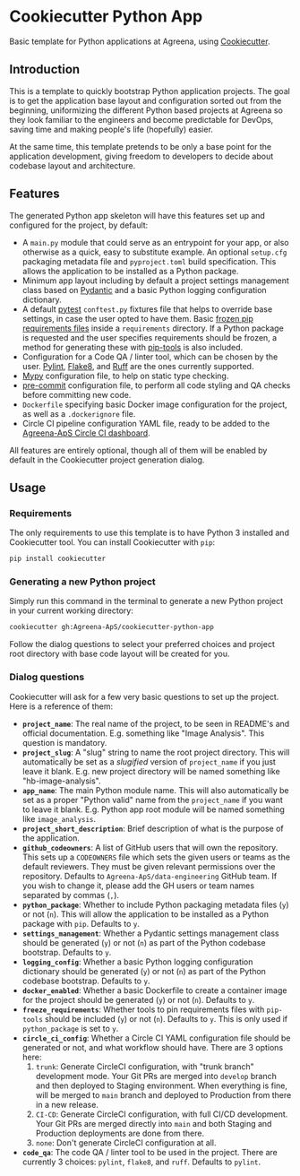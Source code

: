 # Cookiecutter Python App

Basic template for Python applications at Agreena, using 
[Cookiecutter](https://github.com/cookiecutter/cookiecutter).


## Introduction

This is a template to quickly bootstrap Python application projects. The goal
is to get the application base layout and configuration sorted out from the
beginning, uniformizing the different Python based projects at Agreena so they 
look familiar to the engineers and become predictable for DevOps, saving time 
and making people's life (hopefully) easier.

At the same time, this template pretends to be only a base point for the 
application development, giving freedom to developers to decide about codebase 
layout and architecture.


## Features

The generated Python app skeleton will have this features set up and configured
for the project, by default:

- A `main.py` module that could serve as an entrypoint for your app, or also
  otherwise as a quick, easy to substitute example.
  An optional `setup.cfg` packaging metadata file and `pyproject.toml` build
  specification. This allows the application to be installed as a Python 
  package.
- Minimum app layout including by default a project settings management class
  based on [Pydantic](https://pydantic-docs.helpmanual.io/) and a basic Python
  logging configuration dictionary.
- A default [pytest](https://docs.pytest.org/en/latest/) `conftest.py` fixtures
  file that helps to override base settings, in case the user opted to have 
  them.
  Basic [frozen pip requirements files](https://pip.pypa.io/en/latest/user_guide/#requirements-files)
  inside a `requirements` directory. If a Python package is requested and the user
  specifies requirements should be frozen, a method for generating these with 
  [pip-tools](https://pip-tools.readthedocs.io/en/latest/) is also included.
- Configuration for a Code QA / linter tool, which can be chosen by the 
  user. [Pylint](https://pylint.org/), [Flake8](https://flake8.pycqa.org/en/latest/),
  and [Ruff](https://beta.ruff.rs/docs/) are the ones currently supported.
- [Mypy](http://mypy-lang.org/) configuration file, to help on static type 
  checking.
- [pre-commit](https://pre-commit.com/) configuration file, to perform all
  code styling and QA checks before committing new code.
- `Dockerfile` specifying basic Docker image configuration for the project, as
  well as a `.dockerignore` file.
- Circle CI pipeline configuration YAML file, ready to be added to the
  [Agreena-ApS Circle CI dashboard](https://app.circleci.com/pipelines/github/Agreena-ApS).

All features are entirely optional, though all of them will be enabled by
default in the Cookiecutter project generation dialog.


## Usage

### Requirements

The only requirements to use this template is to have Python 3 installed and
Cookiecutter tool. You can install Cookiecutter with `pip`:

```bash
pip install cookiecutter
```

### Generating a new Python project

Simply run this command in the terminal to generate a new Python project in your
current working directory:

```bash
cookiecutter gh:Agreena-ApS/cookiecutter-python-app
```

Follow the dialog questions to select your preferred choices and project root
directory with base code layout will be created for you.

### Dialog questions

Cookiecutter will ask for a few very basic questions to set up the project. Here
is a reference of them:

- **`project_name`**: The real name of the project, to be seen in README's and
  official documentation. E.g. something like "Image Analysis". This question
  is mandatory.
- **`project_slug`**: A "slug" string to name the root project directory. This
  will automatically be set as a _slugified_ version of `project_name` if you
  just leave it blank. E.g. new project directory will be named something like 
  "hb-image-analysis".
- **`app_name`**: The main Python module name. This will also automatically be
  set as a proper "Python valid" name from the `project_name` if you want to
  leave it blank. E.g. Python app root module will be named something like 
  `image_analysis`.
- **`project_short_description`**: Brief description of what is the purpose of
  the application.
- **`github_codeowners`**: A list of GitHub users that will own the repository.
  This sets up a `CODEOWNERS` file which sets the given users or teams as the 
  default reviewers. They must be given relevant permissions over the 
  repository.
  Defaults to `Agreena-ApS/data-engineering` GitHub team. If you wish to change
  it, please add the GH users or team names separated by commas (`,`).
- **`python_package`**: Whether to include Python packaging metadata files (`y`)
  or not (`n`). This will allow the application to be installed as a Python 
  package with `pip`. Defaults to `y`. 
- **`settings_management`**: Whether a Pydantic settings management class should
  be generated (`y`) or not (`n`) as part of the Python codebase bootstrap.
  Defaults to `y`.
- **`logging_config`**: Whether a basic Python logging configuration dictionary
  should be generated (`y`) or not (`n`) as part of the Python codebase 
  bootstrap. Defaults to `y`.
- **`docker_enabled`**: Whether a basic Dockerfile to create a container image
  for the project should be generated (`y`) or not (`n`). Defaults to `y`.
- **`freeze_requirements`**: Whether tools to pin requirements files with
  `pip-tools` should be included (`y`) or not (`n`). Defaults to `y`. 
  This is only used if `python_package` is set to `y`.
- **`circle_ci_config`**: Whether a Circle CI YAML configuration file should be
  generated or not, and what workflow should have. There are 3 options here:
  1. `trunk`: Generate CircleCI configuration, with "trunk branch" development
  mode. Your Git PRs are merged into `develop` branch and then deployed to
  Staging environment. When everything is fine, will be merged to `main` branch
  and deployed to Production from there in a new release.
  2. `CI-CD`: Generate CircleCI configuration, with full CI/CD development. Your
  Git PRs are merged directly into `main` and both Staging and Production
  deployments are done from there.
  3. `none`: Don't generate CircleCI configuration at all.
- **`code_qa`**: The code QA / linter tool to be used in the project. There are
  currently 3 choices: `pylint`, `flake8`, and `ruff`. Defaults to `pylint`.
